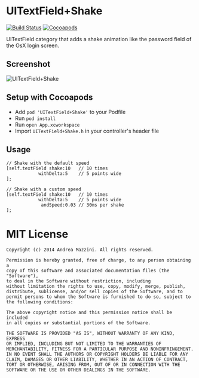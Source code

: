 UITextField+Shake
=============

[![Build Status](https://travis-ci.org/andreamazz/UITextField-Shake.png)](https://travis-ci.org/andreamazz/UITextField-Shake)
[![Cocoapods](https://cocoapod-badges.herokuapp.com/v/UITextField+Shake/badge.png)](http://cocoapods.org/?q=summary%3Auitextfield%20name%3Ashake%2A)

UITextField category that adds a shake animation like the password field of the OsX login screen.

Screenshot
--------------------
![UITextField+Shake](http://www.eflatgames.com/github/UITextField-Shake.gif)

Setup with Cocoapods
--------------------
* Add ```pod 'UITextField+Shake'``` to your Podfile
* Run ```pod install```
* Run ```open App.xcworkspace```
* Import ```UITextField+Shake.h``` in your controller's header file

Usage
--------------------
```objc
// Shake with the default speed
[self.textField shake:10   // 10 times
            withDelta:5    // 5 points wide
];

// Shake with a custom speed
[self.textField shake:10   // 10 times
            withDelta:5    // 5 points wide
             andSpeed:0.03 // 30ms per shake
];
```

MIT License
==================
	Copyright (c) 2014 Andrea Mazzini. All rights reserved.

	Permission is hereby granted, free of charge, to any person obtaining a
	copy of this software and associated documentation files (the "Software"),
	to deal in the Software without restriction, including
	without limitation the rights to use, copy, modify, merge, publish,
	distribute, sublicense, and/or sell copies of the Software, and to
	permit persons to whom the Software is furnished to do so, subject to
	the following conditions:

	The above copyright notice and this permission notice shall be included
	in all copies or substantial portions of the Software.

	THE SOFTWARE IS PROVIDED "AS IS", WITHOUT WARRANTY OF ANY KIND, EXPRESS
	OR IMPLIED, INCLUDING BUT NOT LIMITED TO THE WARRANTIES OF
	MERCHANTABILITY, FITNESS FOR A PARTICULAR PURPOSE AND NONINFRINGEMENT.
	IN NO EVENT SHALL THE AUTHORS OR COPYRIGHT HOLDERS BE LIABLE FOR ANY
	CLAIM, DAMAGES OR OTHER LIABILITY, WHETHER IN AN ACTION OF CONTRACT,
	TORT OR OTHERWISE, ARISING FROM, OUT OF OR IN CONNECTION WITH THE
	SOFTWARE OR THE USE OR OTHER DEALINGS IN THE SOFTWARE.